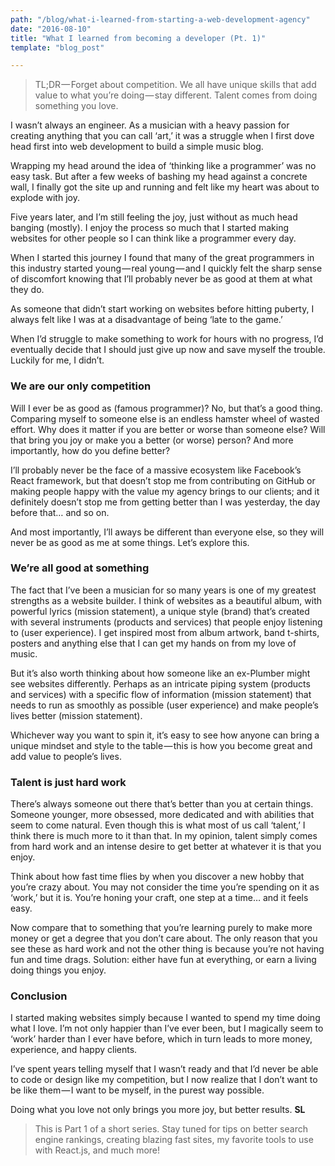 ```yaml
---
path: "/blog/what-i-learned-from-starting-a-web-development-agency"
date: "2016-08-10"
title: "What I learned from becoming a developer (Pt. 1)"
template: "blog_post"

---
```


> TL;DR — Forget about competition. We all have unique skills that add  value to what you’re doing — stay different. Talent comes from doing something you love.

I wasn’t always an engineer. As a musician with a heavy passion for creating anything that you can call ‘art,’ it was a struggle when I first dove head first into web development to build a simple music blog. 

Wrapping my head around the idea of ‘thinking like a programmer’ was no easy task. But after a few weeks of bashing my head against a concrete wall, I finally got the site up and running and felt like my heart was about to explode with joy. 

Five years later, and I’m still feeling the joy, just without as much head banging (mostly). I enjoy the process so much that I started making websites for other people so I can think like a programmer every day.

When I started this journey I found that many of the great programmers in this industry started young — real young — and I quickly felt the sharp sense of discomfort knowing that I’ll probably never be as good at them at what they do. 

As someone that didn’t start working on websites before hitting puberty, I always felt like I was at a disadvantage of being ‘late to the game.’ 

When I’d struggle to make something to work for hours with no progress, I’d eventually decide that I should just give up now and save myself the trouble. Luckily for me, I didn’t.

### We are our only competition

Will I ever be as good as (famous programmer)? No, but that’s a good thing. Comparing myself to someone else is an endless hamster wheel of wasted effort. Why does it matter if you are better or worse than someone else? Will that bring you joy or make you a better (or worse) person? And more importantly, how do you define better? 

I’ll probably never be the face of a massive ecosystem like Facebook’s React framework, but that doesn’t stop me from contributing on GitHub or making people happy with the value my agency brings to our clients; and it definitely doesn’t stop me from getting better than I was yesterday, the day before that… and so on. 

And most importantly, I’ll aways be different than everyone else, so they will never be as good as me at some things. Let’s explore this.

### We’re all good at something

The fact that I’ve been a musician for so many years is one of my greatest strengths as a website builder. I think of websites as a beautiful album, with powerful lyrics (mission statement), a unique style (brand) that’s created with several instruments (products and services) that people enjoy listening to (user experience). I get inspired most from album artwork, band t-shirts, posters and anything else that I can get my hands on from my love of music.

But it’s also worth thinking about how someone like an ex-Plumber might see websites differently. Perhaps as an intricate piping system (products and services) with a specific flow of information (mission statement) that needs to run as smoothly as possible (user experience) and make people’s lives better (mission statement). 

Whichever way you want to spin it, it’s easy to see how anyone can bring a unique mindset and style to the table — this is how you become great and add value to people’s lives.

### Talent is just hard work

There’s always someone out there that’s better than you at certain things. Someone younger, more obsessed, more dedicated and with abilities that seem to come natural. Even though this is what most of us call ‘talent,’ I think there is much more to it than that.
In my opinion, talent simply comes from hard work and an intense desire to get better at whatever it is that you enjoy. 

Think about how fast time flies by when you discover a new hobby that you’re crazy about. You may not consider the time you’re spending on it as ‘work,’ but it is. You’re honing your craft, one step at a time… and it feels easy. 

Now compare that to something that you’re learning purely to make more money or get a degree that you don’t care about. The only reason that you see these as hard work and not the other thing is because you’re not having fun and time drags. Solution: either have fun at everything, or earn a living doing things you enjoy.

### Conclusion

I started making websites simply because I wanted to spend my time doing what I love. I’m not only happier than I’ve ever been, but I magically seem to ‘work’ harder than I ever have before, which in turn leads to more money, experience, and happy clients. 

I’ve spent years telling myself that I wasn’t ready and that I’d never be able to code or design like my competition, but I now realize that I don’t want to be like them — I want to be myself, in the purest way possible. 

Doing what you love not only brings you more joy, but better results. **SL**

>This is Part 1 of a short series. Stay tuned for tips on better search engine rankings, creating blazing fast sites, my favorite tools to use with React.js, and much more!